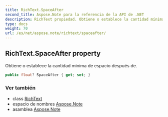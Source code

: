 ```yaml
---
title: RichText.SpaceAfter
second_title: Aspose.Note para la referencia de la API de .NET
description: RichText propiedad. Obtiene o establece la cantidad mínima de espacio después de.
type: docs
weight: 70
url: /es/net/aspose.note/richtext/spaceafter/
---
```

## RichText.SpaceAfter property

Obtiene o establece la cantidad mínima de espacio después de.

```csharp
public float? SpaceAfter { get; set; }
```

### Ver también

* class [RichText](../)
* espacio de nombres [Aspose.Note](../../richtext/)
* asamblea [Aspose.Note](../../../)


